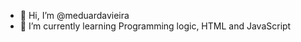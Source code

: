 - 👋 Hi, I’m @meduardavieira
- 🌱 I’m currently learning  Programming logic, HTML and JavaScript
<!---
meduardavieira/meduardavieira is a ✨ special ✨ repository because its `README.md` (this file) appears on your GitHub profile.
You can click the Preview link to take a look at your changes.
--->
